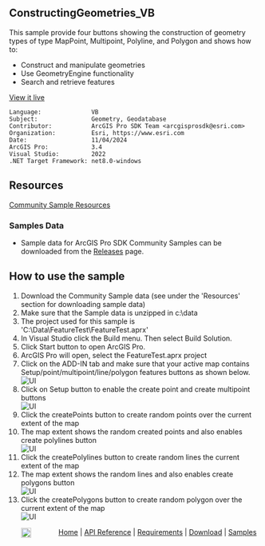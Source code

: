## ConstructingGeometries_VB

<!-- TODO: Write a brief abstract explaining this sample -->
 This sample provide four buttons showing the construction of geometry types of type MapPoint, Multipoint, Polyline, and Polygon and shows how to:  
 * Construct and manipulate geometries  
 * Use GeometryEngine functionality  
 * Search and retrieve features  
   


<a href="https://pro.arcgis.com/en/pro-app/sdk/" target="_blank">View it live</a>

<!-- TODO: Fill this section below with metadata about this sample-->
```
Language:              VB
Subject:               Geometry, Geodatabase
Contributor:           ArcGIS Pro SDK Team <arcgisprosdk@esri.com>
Organization:          Esri, https://www.esri.com
Date:                  11/04/2024
ArcGIS Pro:            3.4
Visual Studio:         2022
.NET Target Framework: net8.0-windows
```

## Resources

[Community Sample Resources](https://github.com/Esri/arcgis-pro-sdk-community-samples#resources)

### Samples Data

* Sample data for ArcGIS Pro SDK Community Samples can be downloaded from the [Releases](https://github.com/Esri/arcgis-pro-sdk-community-samples/releases) page.  

## How to use the sample
<!-- TODO: Explain how this sample can be used. To use images in this section, create the image file in your sample project's screenshots folder. Use relative url to link to this image using this syntax: ![My sample Image](FacePage/SampleImage.png) -->
1. Download the Community Sample data (see under the 'Resources' section for downloading sample data)
 2. Make sure that the Sample data is unzipped in c:\data   
 3. The project used for this sample is 'C:\Data\FeatureTest\FeatureTest.aprx'  
 4. In Visual Studio click the Build menu. Then select Build Solution.  
 5. Click Start button to open ArcGIS Pro.  
 6. ArcGIS Pro will open, select the FeatureTest.aprx project  
 7. Click on the ADD-IN tab and make sure that your active map contains Setup/point/multipoint/line/polygon features buttons as shown below.  
 ![UI](Screenshots/ScreenPoints.png)  
 8. Click on Setup button to enable the create point and create multipoint buttons   
 ![UI](Screenshots/ScreenPoint1.png)  
 9. Click the createPoints button to create random points over the current extent of the map  
 10. The map extent shows the random created points and also enables create polylines button  
 ![UI](Screenshots/ScreenPoint2.png)  
 11. Click the createPolylines button to create random lines the current extent of the map  
 12. The map extent shows the random lines and also enables create polygons button  
 ![UI](Screenshots/ScreenPoint3.png)  
 13. Click the createPolygons button to create random polygon over the current extent of the map  
 ![UI](Screenshots/ScreenPoint4.png)  
   

<!-- End -->

&nbsp;&nbsp;&nbsp;&nbsp;&nbsp;&nbsp;<img src="https://esri.github.io/arcgis-pro-sdk/images/ArcGISPro.png"  alt="ArcGIS Pro SDK for Microsoft .NET Framework" height = "20" width = "20" align="top"  >
&nbsp;&nbsp;&nbsp;&nbsp;&nbsp;&nbsp;&nbsp;&nbsp;&nbsp;&nbsp;&nbsp;&nbsp;
[Home](https://github.com/Esri/arcgis-pro-sdk/wiki) | <a href="https://pro.arcgis.com/en/pro-app/latest/sdk/api-reference" target="_blank">API Reference</a> | [Requirements](https://github.com/Esri/arcgis-pro-sdk/wiki#requirements) | [Download](https://github.com/Esri/arcgis-pro-sdk/wiki#installing-arcgis-pro-sdk-for-net) | <a href="https://github.com/esri/arcgis-pro-sdk-community-samples" target="_blank">Samples</a>
